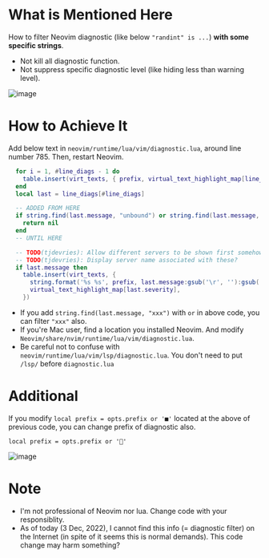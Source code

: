 # What is Mentioned Here
How to filter Neovim diagnostic (like below `"randint" is ...`) **with some specific strings**.
- Not kill all diagnostic function.
- Not suppress specific diagnostic level (like hiding less than warning level).

![image](https://user-images.githubusercontent.com/114144822/205418496-51481b74-eacf-40e9-ae93-a51ee390411b.png)

# How to Achieve It
Add below text in `neovim/runtime/lua/vim/diagnostic.lua`, around line number 785. Then, restart Neovim.
```lua
  for i = 1, #line_diags - 1 do
    table.insert(virt_texts, { prefix, virtual_text_highlight_map[line_diags[i].severity] })
  end
  local last = line_diags[#line_diags]

  -- ADDED FROM HERE
  if string.find(last.message, "unbound") or string.find(last.message, "is not accessed") then
    return nil
  end
  -- UNTIL HERE

  -- TODO(tjdevries): Allow different servers to be shown first somehow?
  -- TODO(tjdevries): Display server name associated with these?
  if last.message then
    table.insert(virt_texts, {
      string.format('%s %s', prefix, last.message:gsub('\r', ''):gsub('\n', '  ')),
      virtual_text_highlight_map[last.severity],
    })
```
- If you add `string.find(last.message, "xxx")` with `or` in above code, you can filter `"xxx"` also.
- If you're Mac user, find a location you installed Neovim. And modify `Neovim/share/nvim/runtime/lua/vim/diagnostic.lua`.
- Be careful not to confuse with `neovim/runtime/lua/vim/lsp/diagnostic.lua`. You don't need to put `/lsp/` before `diagnostic.lua`

# Additional
If you modify `local prefix = opts.prefix or '■'` located at the above of previous code, you can change prefix of diagnostic also.
```
local prefix = opts.prefix or '👀'
```
![image](https://user-images.githubusercontent.com/114144822/205419042-51af5a22-93d2-444a-bbec-c5e27589e715.png)

# Note
- I'm not professional of Neovim nor lua. Change code with your responsiblity.
- As of today (3 Dec, 2022), I cannot find this info (= diagnostic filter) on the Internet (in spite of it seems this is normal demands). This code change may harm something?


